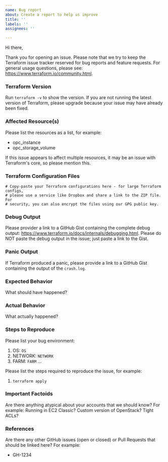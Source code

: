 ```yaml
---
name: Bug report
about: Create a report to help us improve
title: ''
labels: ''
assignees: ''

---
```


Hi there,

Thank you for opening an issue. Please note that we try to keep the Terraform issue tracker reserved for bug reports and feature requests. For general usage questions, please see: <https://www.terraform.io/community.html>.

### Terraform Version

Run `terraform -v` to show the version. If you are not running the latest version of Terraform, please upgrade because your issue may have already been fixed.

### Affected Resource(s)

Please list the resources as a list, for example:

- opc_instance
- opc_storage_volume

If this issue appears to affect multiple resources, it may be an issue with Terraform's core, so please mention this.

### Terraform Configuration Files

```hcl
# Copy-paste your Terraform configurations here - for large Terraform configs,
# please use a service like Dropbox and share a link to the ZIP file. For
# security, you can also encrypt the files using our GPG public key.
```

### Debug Output

Please provider a link to a GitHub Gist containing the complete debug output: <https://www.terraform.io/docs/internals/debugging.html>. Please do NOT paste the debug output in the issue; just paste a link to the Gist.

### Panic Output

If Terraform produced a panic, please provide a link to a GitHub Gist containing the output of the `crash.log`.

### Expected Behavior

What should have happened?

### Actual Behavior

What actually happened?

### Steps to Reproduce

Please list your bug environment:

1. OS: `OS`
2. NETWORK: `NETWORK`
3. FARM: `FARM`
...

Please list the steps required to reproduce the issue, for example:

1. `terraform apply`

### Important Factoids

Are there anything atypical about your accounts that we should know? For example: Running in EC2 Classic? Custom version of OpenStack? Tight ACLs?

### References

Are there any other GitHub issues (open or closed) or Pull Requests that should be linked here? For example:

- GH-1234
